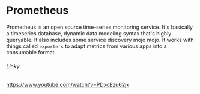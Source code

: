 # Prometheus

Prometheus is an open source time-series monitoring service.  It's basically a timeseries database, dynamic data modeling syntax that's highly queryable.  It also includes some service discovery mojo mojo.  It works with things called `exporters` to adapt metrics from various apps into a consumable format.


###### Linky
https://www.youtube.com/watch?v=PDxcEzu62jk
